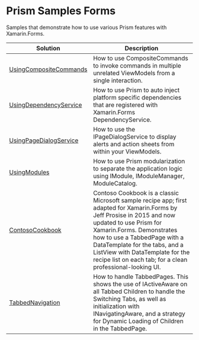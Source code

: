 # Prism Samples Forms
Samples that demonstrate how to use various Prism features with Xamarin.Forms.

| Solution | Description |
-----------|-------------|
| [UsingCompositeCommands][1] |How to use CompositeCommands to invoke commands in multiple unrelated ViewModels from a single interaction.
| [UsingDependencyService][2] |How to use Prism to auto inject platform specific dependencies that are registered with Xamarin.Forms DependencyService.
| [UsingPageDialogService][3] |How to use the IPageDialogService to display alerts and action sheets from within your ViewModels.
| [UsingModules][4] |How to use Prism modularization to separate the application logic using IModule, IModuleManager, ModuleCatalog.
| [ContosoCookbook][5] |Contoso Cookbook is a classic Microsoft sample recipe app; first adapted for Xamarin.Forms by Jeff Prosise in 2015 and now updated to use Prism for Xamarin.Forms. Demonstrates how to use a TabbedPage with a DataTemplate for the tabs, and a ListView with DataTemplate for the recipe list on each tab; for a clean professional-looking UI.
| [TabbedNavigation][6] |How to handle TabbedPages. This shows the use of IActiveAware on all Tabbed Children to handle the Switching Tabs, as well as initialization with INavigatingAware, and a strategy for Dynamic Loading of Children in the TabbedPage.


[1]: UsingCompositeCommands/
[2]: UsingDependencyService/
[3]: UsingPageDialogService/
[4]: UsingModules/
[5]: ContosoCookbook/
[6]: TabbedNavigation/
